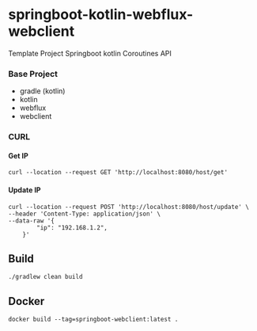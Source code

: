 # springboot-kotlin-webflux-webclient
Template Project Springboot kotlin Coroutines API

### Base Project
- gradle (kotlin)
- kotlin
- webflux
- webclient


### CURL

#### Get IP
```
curl --location --request GET 'http://localhost:8080/host/get'
```


#### Update IP
```
curl --location --request POST 'http://localhost:8080/host/update' \
--header 'Content-Type: application/json' \
--data-raw '{
        "ip": "192.168.1.2",
    }'
```

## Build
```
./gradlew clean build
```


## Docker
```
docker build --tag=springboot-webclient:latest .
```
